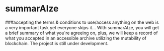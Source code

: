# summarAIze

###accepting the terms & conditions to use/access anything on the web is a very important task yet everyone skips it...
With summarAIze, you will get a brief summary of what you're agreeing on, plus, we will keep a record of what you accepted in an accessible archive utilizing the mutability of blockchain.
The project is still under development.
